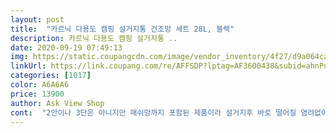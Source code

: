 ```yaml
---
layout: post 
title:  "카르닉 다용도 캠핑 설거지통 건조망 세트 28L, 블랙" 
description: 카르닉 다용도 캠핑 설거지통 ..
date: 2020-09-19 07:49:13 
img: https://static.coupangcdn.com/image/vendor_inventory/4f27/d9a064ca001401e2381b51c24fcf4e5cef65631beeff0c22ccafa98a9bde.jpg 
linkUrl: https://link.coupang.com/re/AFFSDP?lptag=AF3600438&subid=ahnPublicAsk&pageKey=1739552553&itemId=2961602779&vendorItemId=70950108877&traceid=V0-113-7f1fb077f0ae95e5 
categories: [1017] 
color: A6A6A6 
price: 13900 
author: Ask View Shop 
cont:  "2안이나 3단은 아니지만 매쉬망까지 포함된 제품이라 설거지후 바로 떨어질 염려없이 들고올수 잇고 소량의 식기는 걸어두면 잘 마르네요<br/>깔끔하고 좋아요<br/>레드도 사고프네요ㅎ<br/>만족스러워요<br/>매시망도 있어서 다용도로쓰기 좋을거같아요<br/>블랙으로 구매햇는데 배송 빨라서 바로 캠핑기서 사용햇구요<br/>생각보다 커서 줗은거 같아요<br/>셋뚜로 온 구성품도 좋아보이고<br/>전 블랙도 맘에 들었지만<br/>타사제품보다 메리트있고<br/>하부에 투명 필름처럼 빳빳한 비닐코팅? 이런거 지금까지 설겆이망 사용하면서 첨 본건데<br/>" 
---
```

